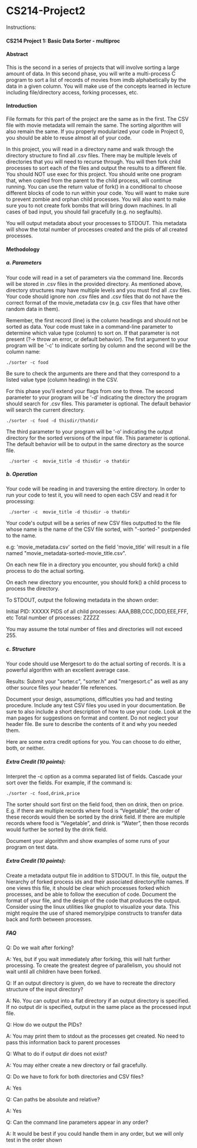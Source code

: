 # CS214-Project2
Instructions:

#### CS214 Project 1: Basic Data Sorter - multiproc

#### Abstract
This is the second in a series of projects that will involve sorting a large amount of data. In this second phase, you will write a multi-process C program to sort a list of records of movies from imdb alphabetically by the data in a given column. You will make use of the concepts learned in lecture including file/directory access, forking processes, etc.


#### Introduction
File formats for this part of the project are the same as in the first. The CSV file with movie metadata will remain the same. The sorting algorithm will also remain the same. If you properly modularized your code in Project 0, you should be able to reuse almost all of your code.

In this project, you will read in a directory name and walk through the directory structure to find all .csv files. There may be multiple levels of directories that you will need to recurse through. You will then fork child processes to sort each of the files and output the results to a different file. You should NOT use exec for this project. You should write one program that, when copied from the parent to the child process, will continue running. You can use the return value of fork() in a conditional to choose different blocks of code to run within your code. You will want to make sure to prevent zombie and orphan child processes. You will also want to make sure you to not create fork bombs that will bring down machines. In all cases of bad input, you should fail gracefully (e.g. no segfaults).

You will output metadata about your processes to STDOUT. This metadata will show the total number of processes created and the pids of all created processes.

#### Methodology
##### a. Parameters
Your code will read in a set of parameters via the command line. Records will be stored in .csv files in the provided directory. As mentioned above, directory structures may have multiple levels and you must find all .csv files. Your code should ignore non .csv files and .csv files that do not have the correct format of the movie_metadata csv (e.g. csv files that have other random data in them).

Remember, the first record (line) is the column headings and should not be sorted as data. Your code must take in a command-line parameter to determine which value type (column) to sort on. If that parameter is not present (?-> throw an error, or default behavior). The first argument to your program will be '-c' to indicate sorting by column and the second will be the column name:

`./sorter -c food`

Be sure to check the arguments are there and that they correspond to a listed value type (column heading) in the CSV.

For this phase you'll extend your flags from one to three. The second parameter to your program will be ‘-d’ indicating the directory the program should search for .csv files. This parameter is optional. The default behavior will search the current directory.

`./sorter -c food -d thisdir/thatdir`

The third parameter to your program will be ‘-o’ indicating the output directory for the sorted versions of the input file. This parameter is optional. The default behavior will be to output in the same directory as the source file.

` ./sorter -c  movie_title -d thisdir -o thatdir`


##### b. Operation
Your code will be reading in and traversing the entire directory. In order to run your code to test it, you will need to open each CSV and read it for processing:

` ./sorter -c  movie_title -d thisdir -o thatdir`

Your code's output will be a series of new CSV files outputted to the file whose name is the name of the CSV file sorted, with "-sorted-<fieldname>" postpended to the name.

   e.g: 'movie_metadata.csv' sorted on the field 'movie_title' will result in a file named "movie_metadata-sorted-movie_title.csv".

On each new file in a directory you encounter, you should fork() a child process to do the actual sorting.

On each new directory you encounter, you should fork() a child process to process the directory.

To STDOUT, output the following metadata in the shown order:

Initial PID: XXXXX
PIDS of all child processes: AAA,BBB,CCC,DDD,EEE,FFF, etc
Total number of processes: ZZZZZ

You may assume the total number of files and directories will not exceed 255.

##### c. Structure

Your code should use Mergesort to do the actual sorting of records. It is a powerful algorithm with an excellent average case.


Results:
Submit your "sorter.c", "sorter.h" and "mergesort.c" as well as any other source files your header file references.

Document your design, assumptions, difficulties you had and testing procedure. Include any test CSV files you used in your documentation. Be sure to also include a short description of how to use your code. Look at the man pages for suggestions on format and content. Do not neglect your header file. Be sure to describe the contents of it and why you needed them.



Here are some extra credit options for you. You can choose to do either, both, or neither.

##### Extra Credit (10 points):
Interpret the -c option as a comma separated list of fields. Cascade your sort over the fields. For example, if the command is:

`./sorter -c food,drink,price`

The sorter should sort first on the field food, then on drink, then on price. E.g. if there are multiple records where food is “Vegetable”, the order of these records would then be sorted by the drink field. If there are multiple records where food is “Vegetable”, and drink is “Water”, then those records would further be sorted by the drink field.

Document your algorithm and show examples of some runs of your program on test data.

##### Extra Credit (10 points):
Create a metadata output file in addition to STDOUT. In this file, output the hierarchy of forked process ids and their associated directory/file names. If one views this file, it should be clear which processes forked which processes, and be able to follow the execution of code. Document the format of your file, and the design of the code that produces the output. Consider using the linux utilities like gnuplot to visualize your data. This might require the use of shared memory/pipe constructs to transfer data back and forth between processes.


##### FAQ
Q: Do we wait after forking?

A: Yes, but if you wait immediately after forking, this will halt further processing. To create the greatest degree of parallelism, you should not wait until all children have been forked.



Q: If an output directory is given, do we have to recreate the directory structure of the input directory?

A: No. You can output into a flat directory if an output directory is specified. If no output dir is specified, output in the same place as the processed input file.



Q: How do we output the PIDs?

A: You may print them to stdout as the processes get created. No need to pass this information back to parent processes



Q: What to do if output dir does not exist?

A: You may either create a new directory or fail gracefully.



Q: Do we have to fork for both directories and CSV files?

A: Yes



Q: Can paths be absolute and relative?

A: Yes



Q: Can the command line parameters appear in any order?

A: It would be best if you could handle them in any order, but we will only test in the order shown